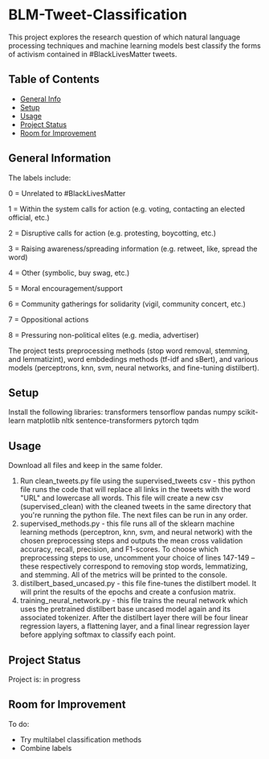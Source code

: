 # BLM-Tweet-Classification

This project explores the research question of which natural language processing techniques and machine learning models best classify the forms of activism contained in #BlackLivesMatter tweets.

## Table of Contents
* [General Info](#general-information)
* [Setup](#setup)
* [Usage](#usage)
* [Project Status](#project-status)
* [Room for Improvement](#room-for-improvement)


## General Information
The labels include:

0 = Unrelated to #BlackLivesMatter

1 = Within the system calls for action (e.g. voting, contacting an elected official, etc.)

2 = Disruptive calls for action (e.g. protesting, boycotting, etc.) 

3 = Raising awareness/spreading information (e.g. retweet, like, spread the word) 

4 = Other (symbolic, buy swag, etc.) 

5 = Moral encouragement/support

6 = Community gatherings for solidarity (vigil, community concert, etc.) 

7 = Oppositional actions 

8 = Pressuring non-political elites (e.g. media, advertiser)


The project tests preprocessing methods (stop word removal, stemming, and lemmatizint), word embdedings methods (tf-idf and sBert), and various models (perceptrons, knn, svm, neural networks, and fine-tuning distilbert).

## Setup
Install the following libraries:
transformers
tensorflow
pandas
numpy
scikit-learn
matplotlib
nltk
sentence-transformers
pytorch
tqdm

## Usage
Download all files and keep in the same folder.

1. Run clean_tweets.py file using the supervised_tweets csv - this python file runs the code that will replace all links in the tweets with the word "URL" and lowercase all words. This file will create a new csv (supervised_clean) with the cleaned tweets in the same directory that you're running the python file.
The next files can be run in any order.
2. supervised_methods.py - this file runs all of the sklearn machine learning methods (perceptron, knn, svm, and neural network) with the chosen preprocessing steps and outputs the mean cross validation accuracy, recall, precision, and F1-scores. To choose which preprocessing steps to use, uncomment your choice of lines 147-149 – these respectively correspond to removing stop words, lemmatizing, and stemming. All of the metrics will be printed to the console.
3. distilbert_based_uncased.py - this file fine-tunes the distilbert model. It will print the results of the epochs and create a confusion matrix.
4. training_neural_network.py - this file trains the neural network which uses the pretrained distilbert base uncased model again and its associated tokenizer. After the distilbert layer there will be four linear regression layers, a flattening layer, and a final linear regression layer before applying softmax to classify each point. 

## Project Status
Project is: in progress

## Room for Improvement
To do:
- Try multilabel classification methods
- Combine labels

